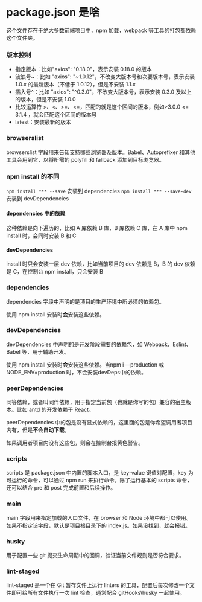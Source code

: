 # package.json 是啥

这个文件存在于绝大多数前端项目中，npm 加载，webpack 等工具的打包都依赖这个文件夹。

### 版本控制

- 指定版本：比如"axios": "0.18.0"，表示安装 0.18.0 的版本
- 波浪号~：比如 "axios": "~1.0.12"，不改变大版本号和次要版本号，表示安装 1.0.x 的最新版本（不低于 1.0.12），但是不安装 1.1.x
- 插入号^：比如 "axios": "^0.3.0"，不改变大版本号，表示安装 0.3.0 及以上的版本，但是不安装 1.0.0
- 比较运算符 >、<、>=、<=，匹配的就是这个区间的版本，例如>3.0.0 <= 3.1.4 ，就会匹配这个区间的版本号
- latest：安装最新的版本

### browserslist

browserslist 字段用来告知支持哪些浏览器及版本。Babel、Autoprefixer 和其他工具会用到它，以将所需的 polyfill 和 fallback 添加到目标浏览器。

### npm install 的不同

`npm install *** --save` 安装到 dependencies
`npm install *** --save-dev` 安装到 devDependencies

#### dependencies 中的依赖

这种依赖是向下遍历的，比如 A 库依赖 B 库，B 库依赖 C 库，在 A 库中 npm install 时，会同时安装 B 和 C

#### devDependencies

install 时只会安装一层 dev 依赖，比如当前项目的 dev 依赖是 B，B 的 dev 依赖是 C，在控制台 npm install，只会安装 B

### dependencies

dependencies 字段中声明的是项目的生产环境中所必须的依赖包。

使用 npm install 安装时**会**安装这些依赖。

### devDependencies

devDependencies 中声明的是开发阶段需要的依赖包，如 Webpack、Eslint、Babel 等，用于辅助开发。

使用 npm install 安装时**会**安装这些依赖。当npm i –-production 或 NODE_ENV=production 时，不会安装devDeps中的依赖。

### peerDependencies

同等依赖，或者叫同伴依赖，用于指定当前包（也就是你写的包）兼容的宿主版本。比如 antd 的开发依赖于 React。

peerDependencies 中的包是没有显式依赖的，这里面的包是你希望调用者项目内有，但是**不会自动下载**。

如果调用者项目内没有这些包，则会在控制台报黄色警告。

### scripts

scripts 是 package.json 中内置的脚本入口，是 key-value 键值对配置，key 为可运行的命令，可以通过 npm run 来执行命令。除了运行基本的 scripts 命令，还可以结合 pre 和 post 完成前置和后续操作。

### main

main 字段用来指定加载的入口文件，在 browser 和 Node 环境中都可以使用。如果不指定该字段，默认是项目根目录下的 index.js。如果没找到，就会报错。

### husky

用于配置一些 git 提交生命周期中的回调，验证当前文件规则是否符合要求。

### lint-staged

lint-staged 是一个在 Git 暂存文件上运行 linters 的工具，配置后每次修改一个文件即可给所有文件执行一次 lint 检查，通常配合 gitHooks\husky 一起使用。
